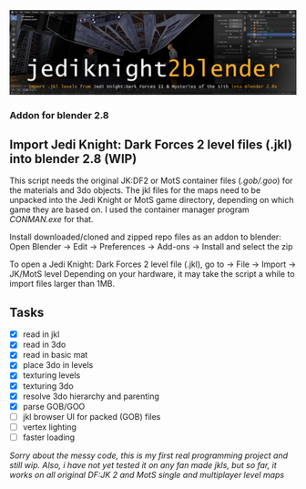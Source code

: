 ![jkl2blender title image](/jkl2blender_titleImage.png)
### Addon for blender 2.8

## Import Jedi Knight: Dark Forces 2 level files (.jkl) into blender 2.8 (WIP)

This script needs the original JK:DF2 or MotS container files (_.gob/.goo_)
for the materials and 3do objects.
The jkl files for the maps need to be unpacked into the Jedi Knight or MotS game directory, depending
on which game they are based on.
I used the container manager program _CONMAN.exe_ for that.


Install downloaded/cloned and zipped repo files as an addon to blender:
Open Blender -> Edit -> Preferences -> Add-ons -> Install and select the zip


To open a Jedi Knight: Dark Forces 2 level file (.jkl), go to -> File -> Import -> JK/MotS level
Depending on your hardware, it may take the script a while to import files larger than 1MB.

## Tasks

- [x] read in jkl
- [x] read in 3do
- [x] read in basic mat
- [x] place 3do in levels
- [x] texturing levels
- [x] texturing 3do
- [x] resolve 3do hierarchy and parenting
- [x] parse GOB/GOO
- [ ] jkl browser UI for packed (GOB) files
- [ ] vertex lighting
- [ ] faster loading

_Sorry about the messy code, this is my first real programming project and still wip.
Also, i have not yet tested it on any fan made jkls, but so far, it works on all original DF:JK 2
and MotS single and multiplayer level maps_

